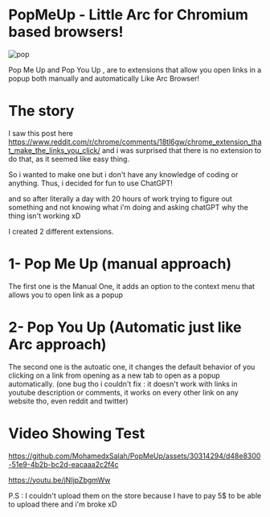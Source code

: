 # PopMeUp - Little Arc for Chromium based browsers!
![pop](https://github.com/MohamedxSalah/PopMeUp/assets/30314294/1fc32c13-a137-4569-a316-454df8ad1b9e)

Pop Me Up and Pop You Up ,  are to extensions that allow you open links in a popup both manually and automatically Like Arc Browser!

# The story
I saw this post here https://www.reddit.com/r/chrome/comments/18tl6gw/chrome_extension_that_make_the_links_you_click/ 
and i was surprised that there is no extension to do that, as it seemed like easy thing. 

So i wanted to make one but i don't have any knowledge of coding or anything. 
Thus, i decided for fun to use ChatGPT! 

and so after literally a day with 20 hours of work trying to figure out something and not knowing what i'm doing and asking chatGPT why the thing isn't working xD

I created 2 different extensions.

# 1- Pop Me Up (manual approach)
The first one is the Manual One, it adds an option to the context menu that allows you to open link as a popup

# 2- Pop You Up (Automatic just like Arc approach)
The second one is the autoatic one, it changes the default behavior of you clicking on a link from opening as a new tab to open as a popup automatically. (one bug tho i couldn't fix : it doesn't work with links in youtube description or comments, it works on every other link on any website tho, even reddit and twitter) 

# Video Showing Test 

https://github.com/MohamedxSalah/PopMeUp/assets/30314294/d48e8300-51e9-4b2b-bc2d-eacaaa2c2f4c


https://youtu.be/jNIjpZbgmWw

P.S : I couldn't upload them on the store because I have to pay 5$ to be able to upload there and i'm broke xD
